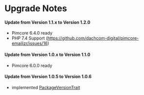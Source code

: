 # Upgrade Notes

#### Update from Version 1.1.x to Version 1.2.0
- Pimcore 6.4.0 ready
- PHP 7.4 Support (https://github.com/dachcom-digital/pimcore-emailizr/issues/16)

#### Update from Version 1.0.x to Version 1.1.0
- Pimcore 6.0.0 ready

#### Update from Version 1.0.5 to Version 1.0.6
- implemented [PackageVersionTrait](https://github.com/pimcore/pimcore/blob/master/lib/Extension/Bundle/Traits/PackageVersionTrait.php)
